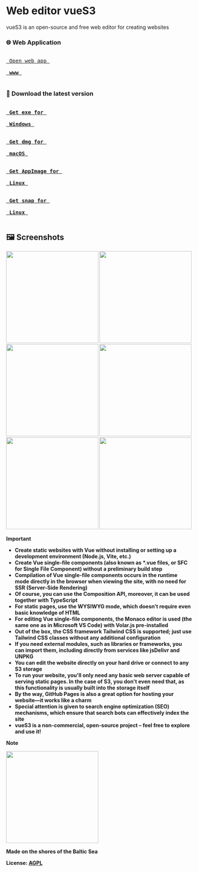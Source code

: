 # Web editor vueS3

vueS3 is an open-source and free web editor for creating websites

### :globe_with_meridians: Web Application

[<kbd><br> Open web app <br><br> <strong>www<strong> <br><br></kbd>][wwwLink]

### :floppy_disk: Download the latest version

[<kbd><br> Get exe for <br><br> <strong>Windows<strong> <br><br></kbd>][Link]
[<kbd><br> Get dmg for <br><br> <strong>macOS<strong> <br><br></kbd>][Link]
[<kbd><br> Get AppImage for <br><br> <strong>Linux<strong> <br><br></kbd>][Link]
[<kbd><br> Get snap for <br><br> <strong>Linux<strong> <br><br></kbd>][snapLink]

[wwwLink]: https://vues3.github.io/vues3
[Link]: https://github.com/vues3/vues3/releases/latest
[snapLink]: https://snapcraft.io/vues3

## :framed_picture: Screenshots

[<img src="https://vues3.github.io/images/screenshots/1.png" width="250"/>](https://vues3.github.io/images/screenshots/1.png)
[<img src="https://vues3.github.io/images/screenshots/2.png" width="250"/>](https://vues3.github.io/images/screenshots/2.png)
[<img src="https://vues3.github.io/images/screenshots/3.png" width="250"/>](https://vues3.github.io/images/screenshots/3.png)
[<img src="https://vues3.github.io/images/screenshots/4.png" width="250"/>](https://vues3.github.io/images/screenshots/4.png)
[<img src="https://vues3.github.io/images/screenshots/5.png" width="250"/>](https://vues3.github.io/images/screenshots/5.png)
[<img src="https://vues3.github.io/images/screenshots/6.png" width="250"/>](https://vues3.github.io/images/screenshots/6.png)

> [!IMPORTANT]
>
> - Create static websites with Vue without installing or setting up a development environment (Node.js, Vite, etc.)
> - Create Vue single-file components (also known as \*.vue files, or SFC for Single File Component) without a preliminary build step
> - Compilation of Vue single-file components occurs in the runtime mode directly in the browser when viewing the site, with no need for SSR (Server-Side Rendering)
> - Of course, you can use the Composition API, moreover, it can be used together with TypeScript
> - For static pages, use the WYSIWYG mode, which doesn’t require even basic knowledge of HTML
> - For editing Vue single-file components, the Monaco editor is used (the same one as in Microsoft VS Code) with Volar.js pre-installed
> - Out of the box, the CSS framework Tailwind CSS is supported; just use Tailwind CSS classes without any additional configuration
> - If you need external modules, such as libraries or frameworks, you can import them, including directly from services like jsDelivr and UNPKG
> - You can edit the website directly on your hard drive or connect to any S3 storage
> - To run your website, you'll only need any basic web server capable of serving static pages. In the case of S3, you don't even need that, as this functionality is usually built into the storage itself
> - By the way, GitHub Pages is also a great option for hosting your website—it works like a charm
> - Special attention is given to search engine optimization (SEO) mechanisms, which ensure that search bots can effectively index the site
> - vueS3 is a non-commercial, open-source project – feel free to explore and use it!

> [!NOTE]
>
> <img src="https://vues3.ru/images/drakkar.svg" width="250"/>
>
> Made on the shores of the Baltic Sea

License: [AGPL](https://choosealicense.com/licenses/agpl-3.0)
